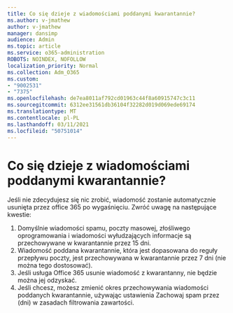```yaml
---
title: Co się dzieje z wiadomościami poddanymi kwarantannie?
ms.author: v-jmathew
author: v-jmathew
manager: dansimp
audience: Admin
ms.topic: article
ms.service: o365-administration
ROBOTS: NOINDEX, NOFOLLOW
localization_priority: Normal
ms.collection: Adm_O365
ms.custom:
- "9002531"
- "7375"
ms.openlocfilehash: de7ea8011af792cd01963c44f8a60915747c3c11
ms.sourcegitcommit: 6312ee31561db36104f32282d019d069ede69174
ms.translationtype: MT
ms.contentlocale: pl-PL
ms.lasthandoff: 03/11/2021
ms.locfileid: "50751014"
---
```

# <a name="what-happens-to-quarantined-messages"></a>Co się dzieje z wiadomościami poddanymi kwarantannie?

Jeśli nie zdecydujesz się nic zrobić, wiadomość zostanie automatycznie usunięta przez office 365 po wygaśnięciu. Zwróć uwagę na następujące kwestie:

1. Domyślnie wiadomości spamu, poczty masowej, złośliwego oprogramowania i wiadomości wyłudzających informacje są przechowywane w kwarantannie przez 15 dni.
2. Wiadomość poddana kwarantannie, która jest dopasowana do reguły przepływu poczty, jest przechowywana w kwarantannie przez 7 dni (nie można tego dostosować).
3. Jeśli usługa Office 365 usunie wiadomość z kwarantanny, nie będzie można jej odzyskać.
4. Jeśli chcesz, możesz zmienić okres przechowywania wiadomości poddanych kwarantannie, używając ustawienia Zachowaj spam przez (dni) w zasadach filtrowania zawartości.

